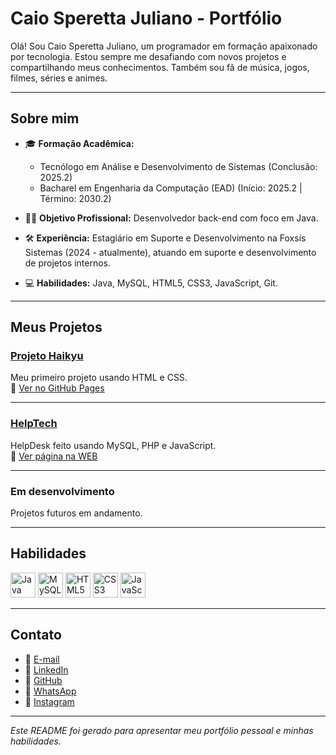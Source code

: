 # Caio Speretta Juliano - Portfólio

Olá! Sou Caio Speretta Juliano, um programador em formação apaixonado por tecnologia. Estou sempre me desafiando com novos projetos e compartilhando meus conhecimentos. Também sou fã de música, jogos, filmes, séries e animes.

---

## Sobre mim

- 🎓 **Formação Acadêmica:**  
  - Tecnólogo em Análise e Desenvolvimento de Sistemas (Conclusão: 2025.2)  
  - Bacharel em Engenharia da Computação (EAD) (Início: 2025.2 | Término: 2030.2)  

- 👨‍💻 **Objetivo Profissional:** Desenvolvedor back-end com foco em Java.  
- 🛠 **Experiência:** Estagiário em Suporte e Desenvolvimento na Foxsis Sistemas (2024 - atualmente), atuando em suporte e desenvolvimento de projetos internos.  
- 💻 **Habilidades:** Java, MySQL, HTML5, CSS3, JavaScript, Git.

---

## Meus Projetos

### [Projeto Haikyu](https://caiosperetta.github.io/)  
Meu primeiro projeto usando HTML e CSS.  
🔗 [Ver no GitHub Pages](https://caiosperetta.github.io/)

---

### [HelpTech](http://26.145.189.43:8092/scriptcase/app/HelpTech/login/)  
HelpDesk feito usando MySQL, PHP e JavaScript.  
🔗 [Ver página na WEB](http://26.145.189.43:8092/scriptcase/app/HelpTech/login/)

---

### Em desenvolvimento  
Projetos futuros em andamento.

---

## Habilidades

<div>
  <img src="https://cdn.jsdelivr.net/gh/devicons/devicon/icons/java/java-original.svg" alt="Java" height="40" />
  <img src="https://cdn.jsdelivr.net/gh/devicons/devicon/icons/mysql/mysql-original.svg" alt="MySQL" height="40" />
  <img src="https://cdn.jsdelivr.net/gh/devicons/devicon/icons/html5/html5-original.svg" alt="HTML5" height="40" />
  <img src="https://cdn.jsdelivr.net/gh/devicons/devicon/icons/css3/css3-original.svg" alt="CSS3" height="40" />
  <img src="https://cdn.jsdelivr.net/gh/devicons/devicon/icons/javascript/javascript-original.svg" alt="JavaScript" height="40" />
</div>

---

## Contato

- 📧 [E-mail](mailto:caiosperettajuliano@gmail.com)  
- 💼 [LinkedIn](https://www.linkedin.com/in/caio-speretta-juliano/)  
- 🐙 [GitHub](https://github.com/caiosperetta)  
- 📱 [WhatsApp](https://w.app/i0egud)  
- 📸 [Instagram](https://www.instagram.com/caio__juliano/)

---

*Este README foi gerado para apresentar meu portfólio pessoal e minhas habilidades.*  
